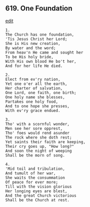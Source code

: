 
## 619.  One Foundation
[edit](https://docs.google.com/document/d/148nxe19qkREXe_ljcFeEY_vN7XA28CjQ/edit?mode=html)



    1.
    The Church has one foundation,
    'Tis Jesus Christ her Lord;
    She is His new creation,
    By water and the word;
    From heav'n He came and sought her
    To be His holy bride,
    With His own blood He bo't her,
    And for her life He died.

    2.
    Elect from ev'ry nation,
    Yet one o'er all the earth,
    Her charter of salvation,
    One Lord, one faith, one birth;
    One holy name she blesses,
    Partakes one holy food,
    And to one hope she presses,
    With ev'ry grace endued.

    3.
    Tho' with a scornful wonder,
    Men see her sore opprest,
    Tho' foes would rend asunder
    The rock where she doth rest;
    Yet saints their faith are keeping,
    Their cry goes up, "How long?"
    And soon the night of weeping
    Shall be the morn of song.

    4.
    'Mid toil and tribulation,
    And tumult of her war,
    She waits the consummation
    Of peace for ever more;
    Till with the vision glorious
    Her longing eyes are blest,
    And the great Church victorious
    Shall be the Church at rest.
